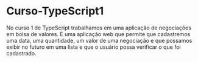 # Curso-TypeScript1
No curso 1 de TypeScript trabalhamos em uma aplicação de negociações em bolsa de valores. 
É uma aplicação web que permite que cadastremos uma data, uma quantidade, um valor de uma negociação e que possamos exibir no futuro em uma lista e que o usuário possa verificar o que foi cadastrado.
